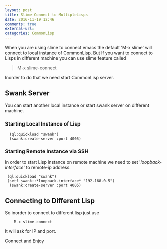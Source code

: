 ```yaml
---
layout: post
title: Slime Connect to MultipleLisps
date: 2016-11-19 12:46
comments: true
external-url:
categories: CommonLisp
---
```

When you are using slime to connect emacs the default 'M-x slime' will connect to local
instance of CommonLisp. But If you want to connect to Lisps in different machine you can
use slime feature called

> M-x slime-connect
                             
Inorder to do that we need start CommonLisp server.

## Swank Server
You can start another local instance or start swank server on different machine.
### Starting Local Instance of Lisp

```common-lisp
  (ql:quickload "swank")
  (swank:create-server :port 4005)
```

### Starting Remote Instance via SSH

In order to start Lisp instance on remote machine we need to set '*loopback-interface*' to remote-ip address.

```common-lisp
 (ql:quickload "swank")
 (setf swank::*loopback-interface* "192.168.0.5")
  (swank:create-server :port 4005)
```

## Connecting to Different Lisp

So inorder to connect to different lisp just use
>
```common-lisp
    M-x slime-connect
```


It will ask for IP and port.

Connect and Enjoy
